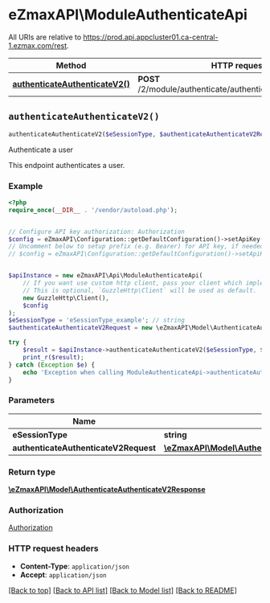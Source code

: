 # eZmaxAPI\ModuleAuthenticateApi

All URIs are relative to https://prod.api.appcluster01.ca-central-1.ezmax.com/rest.

Method | HTTP request | Description
------------- | ------------- | -------------
[**authenticateAuthenticateV2()**](ModuleAuthenticateApi.md#authenticateAuthenticateV2) | **POST** /2/module/authenticate/authenticate/{eSessionType} | Authenticate a user


## `authenticateAuthenticateV2()`

```php
authenticateAuthenticateV2($eSessionType, $authenticateAuthenticateV2Request): \eZmaxAPI\Model\AuthenticateAuthenticateV2Response
```

Authenticate a user

This endpoint authenticates a user.

### Example

```php
<?php
require_once(__DIR__ . '/vendor/autoload.php');


// Configure API key authorization: Authorization
$config = eZmaxAPI\Configuration::getDefaultConfiguration()->setApiKey('Authorization', 'YOUR_API_KEY');
// Uncomment below to setup prefix (e.g. Bearer) for API key, if needed
// $config = eZmaxAPI\Configuration::getDefaultConfiguration()->setApiKeyPrefix('Authorization', 'Bearer');


$apiInstance = new eZmaxAPI\Api\ModuleAuthenticateApi(
    // If you want use custom http client, pass your client which implements `GuzzleHttp\ClientInterface`.
    // This is optional, `GuzzleHttp\Client` will be used as default.
    new GuzzleHttp\Client(),
    $config
);
$eSessionType = 'eSessionType_example'; // string
$authenticateAuthenticateV2Request = new \eZmaxAPI\Model\AuthenticateAuthenticateV2Request(); // \eZmaxAPI\Model\AuthenticateAuthenticateV2Request | 

try {
    $result = $apiInstance->authenticateAuthenticateV2($eSessionType, $authenticateAuthenticateV2Request);
    print_r($result);
} catch (Exception $e) {
    echo 'Exception when calling ModuleAuthenticateApi->authenticateAuthenticateV2: ', $e->getMessage(), PHP_EOL;
}
```

### Parameters

Name | Type | Description  | Notes
------------- | ------------- | ------------- | -------------
 **eSessionType** | **string**|  |
 **authenticateAuthenticateV2Request** | [**\eZmaxAPI\Model\AuthenticateAuthenticateV2Request**](../Model/AuthenticateAuthenticateV2Request.md)|  |

### Return type

[**\eZmaxAPI\Model\AuthenticateAuthenticateV2Response**](../Model/AuthenticateAuthenticateV2Response.md)

### Authorization

[Authorization](../../README.md#Authorization)

### HTTP request headers

- **Content-Type**: `application/json`
- **Accept**: `application/json`

[[Back to top]](#) [[Back to API list]](../../README.md#endpoints)
[[Back to Model list]](../../README.md#models)
[[Back to README]](../../README.md)
